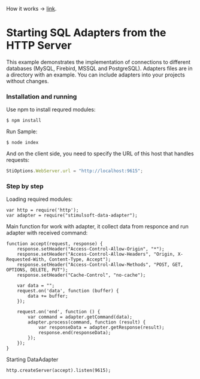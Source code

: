 
How it works -> [link](https://github.com/stimulsoft/DataAdapters.JS).  
  
# Starting SQL Adapters from the HTTP Server

This example demonstrates the implementation of connections to different databases (MySQL, Firebird, MSSQL and PostgreSQL). Adapters files are in a directory with an example. You can include adapters into your projects without changes.

### Installation and running
Use npm to install requred modules:

    $ npm install
Run Sample:

    $ node index

And on the client side, you need to specify the URL of this host that handles requests:
```js
StiOptions.WebServer.url = "http://localhost:9615";
```

### Step by step

Loading required modules:

    var http = require('http');
    var adapter = require("stimulsoft-data-adapter");

Main function for work with adapter, it collect data from responce and run adapter with received command:

    function accept(request, response) {
        response.setHeader("Access-Control-Allow-Origin", "*");
        response.setHeader("Access-Control-Allow-Headers", "Origin, X-Requested-With, Content-Type, Accept");
        response.setHeader("Access-Control-Allow-Methods", "POST, GET, OPTIONS, DELETE, PUT");
        response.setHeader("Cache-Control", "no-cache");

        var data = "";
        request.on('data', function (buffer) {
            data += buffer;
        });

        request.on('end', function () {
            var command = adapter.getCommand(data);
            adapter.process(command, function (result) {
                var responseData = adapter.getResponse(result);
                response.end(responseData);
            });
        });
    }

Starting DataAdapter

    http.createServer(accept).listen(9615);
